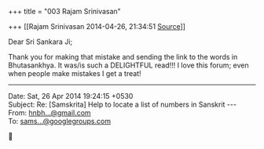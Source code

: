 +++
title = "003 Rajam Srinivasan"

+++
[[Rajam Srinivasan	2014-04-26, 21:34:51 [Source](https://groups.google.com/g/samskrita/c/R9SxNUU_EhY)]]



Dear Sri Sankara Ji;

  

Thank you for making that mistake and sending the link to the words in Bhutasankhya. It was/is such a DELIGHTFUL read!!! I love this forum; even when people make mistakes I get a treat!  
  

------------------------------------------------------------------------

Date: Sat, 26 Apr 2014 19:24:15 +0530  
Subject: Re: \[Samskrita\] Help to locate a list of numbers in Sanskrit ---  
From: [hnbh...@gmail.com]()  
To: [sams...@googlegroups.com]()



